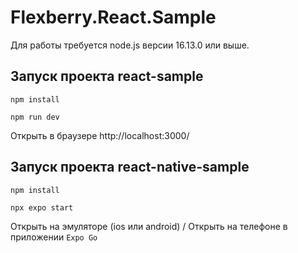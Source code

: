 # Flexberry.React.Sample

Для работы требуется node.js версии 16.13.0 или выше.

## Запуск проекта react-sample

```console
npm install

npm run dev
```

Открыть в браузере http://localhost:3000/

## Запуск проекта react-native-sample

```console
npm install

npx expo start
```

Открыть на эмуляторе (ios или android) / Открыть на телефоне в приложении `Expo Go`
